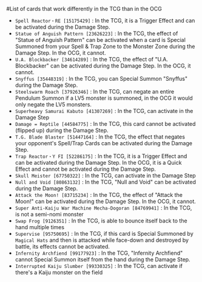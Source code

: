 #List of cards that work differently in the TCG than in the OCG

- `Spell Reactor・RE [15175429]` : In the TCG, it is a Trigger Effect and can be activated during the Damage Step.  
- `Statue of Anguish Pattern [23626223]` : In the TCG, the effect of "Statue of Anguish Pattern" can be activated when a card is Special Summoned from your Spell & Trap Zone to the Monster Zone during the Damage Step. In the OCG, it cannot.  
- `U.A. Blockbacker [34614289]` : In the TCG, the effect of "U.A. Blockbacker" can be activated during the Damage Step. In the OCG, it cannot. 
- `Snyffus [35448319]` : In the TCG, you can Special Summon "Snyffus" during the Damage Step.   
- `Steelswarm Roach [37926346]` : In the TCG, can negate an entire Pendulum Summon if a LV5 monster is summoned, in the OCG it would only negate the LV5 monsters.  
- `Superheavy Samurai Kabuto [41307269]` : In the TCG, can activate in the Damage Step  
- `Damage = Reptile [44584775]` : In the TCG, this card cannot be activated (flipped up) during the Damage Step.  
- `T.G. Blade Blaster [51447164]` : In the TCG, the effect that negates your opponent's Spell/Trap Cards can be activated during the Damage Step.  
- `Trap Reactor・Y FI [52286175]` : In the TCG, it is a Trigger Effect and can be activated during the Damage Step. In the OCG, it is a Quick Effect and cannot be activated during the Damage Step.  
- `Skull Meister [67750322]` : In the TCG, can activate in the Damage Step  
- `Null and Void [80863132]` : In the TCG, "Null and Void" can be activated during the Damage Step.  
- `Attack the Moon! [83715234]` : In the TCG, the effect of "Attack the Moon!" can be activated during the Damage Step. In the OCG, it cannot.  
- `Super Anti-Kaiju War Machine Mecha-Dogoran [84769941]` : In the TCG, is not a semi-nomi monster  
- `Swap Frog [9126351]` : In the TCG, is able to bounce itself back to the hand multiple times  
- `Supervise [95750695]` : In the TCG, if this card is Special Summoned by `Magical Hats` and then is attacked while face-down and destroyed by battle, its effects cannot be activated.  
- `Infernity Archfiend [99177923]` : In the TCG, "Infernity Archfiend" cannot Special Summon itself from the hand during the Damage Step.  
- `Interrupted Kaiju Slumber [99330325]` : In the TCG, can activate if there's a Kaiju monster on the field  
